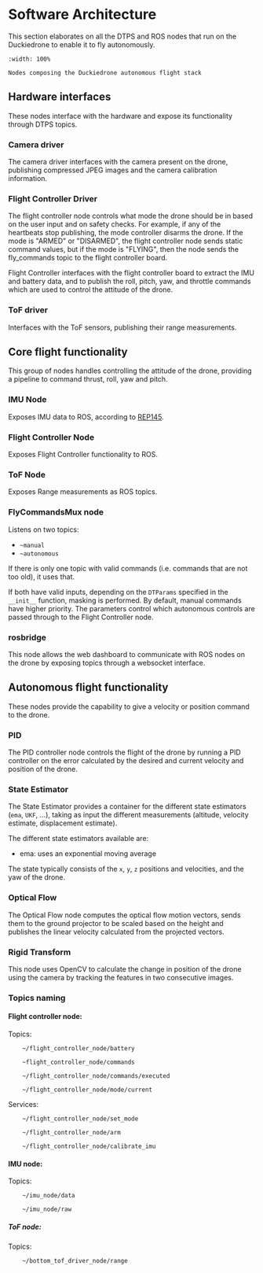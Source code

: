 # Software Architecture

This section elaborates on all the DTPS and ROS nodes that run on the Duckiedrone to enable it to fly autonomously.

```{figure} ../_images/software-architecture/software-architecture.drawio.png
:width: 100%

Nodes composing the Duckiedrone autonomous flight stack
```


## Hardware interfaces

These nodes interface with the hardware and expose its functionality through DTPS topics.

### Camera driver
The camera driver interfaces with the camera present on the drone, publishing compressed JPEG images and the camera calibration information.

### Flight Controller Driver
The flight controller node controls what mode the drone should be in based on the user input and on safety checks. For example, if any of the heartbeats stop publishing, the mode controller disarms the drone. If the mode is "ARMED" or "DISARMED", the flight controller node sends static command values, but if the mode is "FLYING", then the node sends the fly_commands topic to the flight controller board.

Flight Controller interfaces with the flight controller board to extract the IMU and battery data, and to publish the roll, pitch, yaw, and throttle commands which are used to control the attitude of the drone. 

### ToF driver
Interfaces with the ToF sensors, publishing their range measurements.

## Core flight functionality

This group of nodes handles controlling the attitude of the drone, providing a pipeline to command thrust, roll, yaw and pitch.

### IMU Node

Exposes IMU data to ROS, according to [REP145](https://www.ros.org/reps/rep-0145.html).

### Flight Controller Node

Exposes Flight Controller functionality to ROS.

### ToF Node

Exposes Range measurements as ROS topics.

### FlyCommandsMux node

Listens on two topics: 

- `~manual`
- `~autonomous`

If there is only one topic with valid commands (i.e. commands that are not too old), it uses that.

If both have valid inputs, depending on the `DTParams` specified in the `__init__` function, masking is performed. By default, manual commands have higher priority. The parameters control which autonomous controls are passed through to the Flight Controller node.

### rosbridge
This node allows the web dashboard to communicate with ROS nodes on the drone by exposing topics through a websocket interface.

## Autonomous flight functionality

These nodes provide the capability to give a velocity or position command to the drone.

### PID
The PID controller node controls the flight of the drone by running a PID controller on the error calculated by the desired and current velocity and position of the drone.

### State Estimator

The State Estimator provides a container for the different state estimators (`ema`, `UKF`, ...), taking as input the different measurements (altitude, velocity estimate, displacement estimate).

The different state estimators available are:
- ema: uses an exponential moving average
<!-- - ukf2d: UKF with a 2D state vector -->
<!-- - ukf7d: UKF with a 7D state vector -->
<!-- - ukf12d: UKF with a 12D state vector -->

The state typically consists of the `x`, `y`, `z` positions and velocities, and the yaw of the drone.


### Optical Flow
The Optical Flow node computes the optical flow motion vectors, sends them to the ground projector to be scaled based on the height and publishes the linear velocity calculated from the projected vectors.


### Rigid Transform

This node uses OpenCV to calculate the change in position of the drone using the camera by tracking the features in two consecutive images.

### Topics naming

#### Flight controller node:

Topics:

        ~/flight_controller_node/battery

        ~flight_controller_node/commands

        ~/flight_controller_node/commands/executed

        ~/flight_controller_node/mode/current

Services:

        ~/flight_controller_node/set_mode

        ~/flight_controller_node/arm

        ~/flight_controller_node/calibrate_imu

#### IMU node:

Topics:

        ~/imu_node/data

        ~/imu_node/raw

##### ToF node:

Topics:

        ~/bottom_tof_driver_node/range